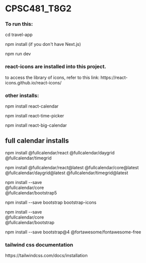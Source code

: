 # CPSC481_T8G2


### To run this:
<p>
cd travel-app

npm install (if you don't have Next.js)

npm run dev
</p>




### react-icons are installed into this project.
<p>
to access the library of icons, refer to this link: https://react-icons.github.io/react-icons/
</p>

### other installs:
<p> 

npm install react-calendar

npm install react-time-picker

npm install react-big-calendar
</p>



## full calendar installs
<p>
npm install @fullcalendar/react @fullcalendar/daygrid @fullcalendar/timegrid

npm install @fullcalendar/react@latest @fullcalendar/core@latest @fullcalendar/daygrid@latest @fullcalendar/timegrid@latest

npm install --save \
  @fullcalendar/core \
  @fullcalendar/bootstrap5

npm install --save bootstrap bootstrap-icons

npm install --save \
  @fullcalendar/core \
  @fullcalendar/bootstrap

npm install --save bootstrap@4 @fortawesome/fontawesome-free
</p>


### tailwind css documentation
<p>https://tailwindcss.com/docs/installation</p>